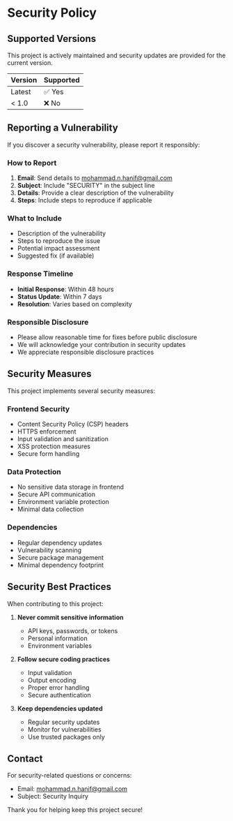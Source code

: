 # Security Policy

## Supported Versions

This project is actively maintained and security updates are provided for the current version.

| Version | Supported          |
| ------- | ------------------ |
| Latest  | ✅ Yes             |
| < 1.0   | ❌ No              |

## Reporting a Vulnerability

If you discover a security vulnerability, please report it responsibly:

### How to Report

1. **Email**: Send details to mohammad.n.hanif@gmail.com
2. **Subject**: Include "SECURITY" in the subject line
3. **Details**: Provide a clear description of the vulnerability
4. **Steps**: Include steps to reproduce if applicable

### What to Include

- Description of the vulnerability
- Steps to reproduce the issue
- Potential impact assessment
- Suggested fix (if available)

### Response Timeline

- **Initial Response**: Within 48 hours
- **Status Update**: Within 7 days
- **Resolution**: Varies based on complexity

### Responsible Disclosure

- Please allow reasonable time for fixes before public disclosure
- We will acknowledge your contribution in security updates
- We appreciate responsible disclosure practices

## Security Measures

This project implements several security measures:

### Frontend Security
- Content Security Policy (CSP) headers
- HTTPS enforcement
- Input validation and sanitization
- XSS protection measures
- Secure form handling

### Data Protection
- No sensitive data storage in frontend
- Secure API communication
- Environment variable protection
- Minimal data collection

### Dependencies
- Regular dependency updates
- Vulnerability scanning
- Secure package management
- Minimal dependency footprint

## Security Best Practices

When contributing to this project:

1. **Never commit sensitive information**
   - API keys, passwords, or tokens
   - Personal information
   - Environment variables

2. **Follow secure coding practices**
   - Input validation
   - Output encoding
   - Proper error handling
   - Secure authentication

3. **Keep dependencies updated**
   - Regular security updates
   - Monitor for vulnerabilities
   - Use trusted packages only

## Contact

For security-related questions or concerns:
- Email: mohammad.n.hanif@gmail.com
- Subject: Security Inquiry

Thank you for helping keep this project secure!
